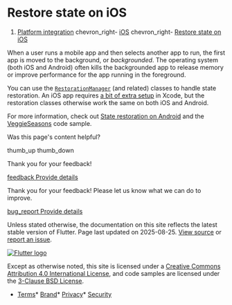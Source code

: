 Restore state on iOS
====================

1. [Platform integration](/platform-integration) chevron\_right- [iOS](/platform-integration/ios) chevron\_right- [Restore state on iOS](/platform-integration/ios/restore-state-ios)

When a user runs a mobile app and then selects another app to run, the first app is moved to the background, or *backgrounded*. The operating system (both iOS and Android) often kills the backgrounded app to release memory or improve performance for the app running in the foreground.

You can use the [`RestorationManager`](https://api.flutter.dev/flutter/services/RestorationManager-class.html) (and related) classes to handle state restoration. An iOS app requires [a bit of extra setup](https://api.flutter.dev/flutter/services/RestorationManager-class.html#state-restoration-on-ios) in Xcode, but the restoration classes otherwise work the same on both iOS and Android.

For more information, check out [State restoration on Android](/platform-integration/android/restore-state-android) and the [VeggieSeasons](https://github.com/samples/demos/tree/main/veggieseasons) code sample.

Was this page's content helpful?

thumb\_up thumb\_down

Thank you for your feedback!

 [feedback Provide details](https://github.com/flutter/website/issues/new?template=1_page_issue.yml&&page-url=https://docs.flutter.dev/platform-integration/ios/restore-state-ios/&page-source=https://github.com/flutter/website/tree/main/src/content/platform-integration/ios/restore-state-ios.md)

Thank you for your feedback! Please let us know what we can do to improve.

 [bug\_report Provide details](https://github.com/flutter/website/issues/new?template=1_page_issue.yml&&page-url=https://docs.flutter.dev/platform-integration/ios/restore-state-ios/&page-source=https://github.com/flutter/website/tree/main/src/content/platform-integration/ios/restore-state-ios.md)

Unless stated otherwise, the documentation on this site reflects the latest stable version of Flutter. Page last updated on 2025-08-25. [View source](https://github.com/flutter/website/tree/main/src/content/platform-integration/ios/restore-state-ios.md) or [report an issue](https://github.com/flutter/website/issues/new?template=1_page_issue.yml&&page-url=https://docs.flutter.dev/platform-integration/ios/restore-state-ios/&page-source=https://github.com/flutter/website/tree/main/src/content/platform-integration/ios/restore-state-ios.md "Report an issue with this page").

[![Flutter logo](/assets/images/branding/flutter/logo+text/horizontal/white.svg)](https://flutter.dev)

Except as otherwise noted, this site is licensed under a [Creative Commons Attribution 4.0 International License](https://creativecommons.org/licenses/by/4.0/), and code samples are licensed under the [3-Clause BSD License](https://opensource.org/licenses/BSD-3-Clause).

* [Terms](/tos "Terms of use")* [Brand](/brand "Brand usage guidelines")* [Privacy](https://policies.google.com/privacy "Privacy policy")* [Security](/security "Security philosophy and practices")

   